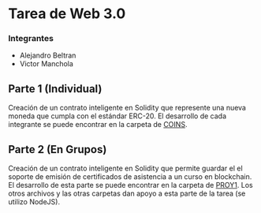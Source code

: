# Tarea de Web 3.0

### Integrantes
- Alejandro Beltran
- Victor Manchola

## Parte 1 (Individual)

Creación de un contrato inteligente en Solidity que represente una nueva moneda que cumpla con el estándar ERC-20.
El desarrollo de cada integrante se puede encontrar en la carpeta de [COINS](https://github.com/ALejobz/Web3.0/tree/master/COINS).

## Parte 2 (En Grupos)
Creación de un contrato inteligente en Solidity que permite guardar el el soporte de emisión de certificados de asistencia a un curso en blockchain.
El desarrollo de esta parte se puede encontrar en la carpeta de [PROY1](https://github.com/ALejobz/Web3.0/tree/master/PROY1).
Los otros archivos y las otras carpetas dan apoyo a esta parte de la tarea (se utilizo NodeJS).
